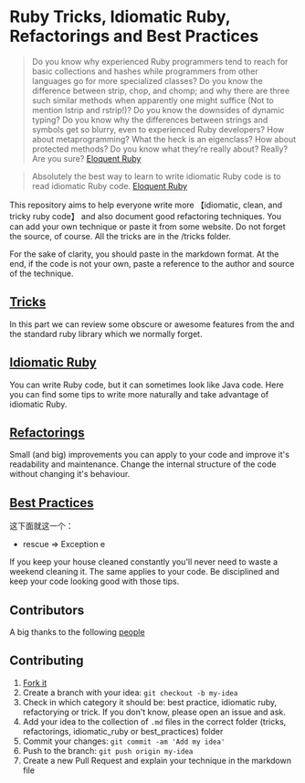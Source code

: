 # Ruby Tricks, Idiomatic Ruby, Refactorings and Best Practices

> Do you know why experienced Ruby programmers tend to reach for basic collections
> and hashes while programmers from other languages go for more specialized classes?
> Do you know the difference between strip, chop, and chomp; and why there are three
> such similar methods when apparently one might suffice (Not to mention lstrip and
> rstrip!)? Do you know the downsides of dynamic typing? Do you know why the differences
> between strings and symbols get so blurry, even to experienced Ruby developers?
> How about metaprogramming? What the heck is an eigenclass? How about
> protected methods? Do you know what they’re really about? Really? Are you sure?
[Eloquent Ruby](http://www.amazon.com/Eloquent-Ruby-Addison-Wesley-Professional/dp/0321584104)

> Absolutely the best way to learn to write idiomatic Ruby code is to read idiomatic Ruby code. [Eloquent Ruby](http://www.amazon.com/Eloquent-Ruby-Addison-Wesley-Professional/dp/0321584104)

This repository aims to help everyone write more 【idiomatic, clean, and tricky ruby code】 and also document good refactoring techniques. You can add your own technique or paste it from some website. Do not forget the source, of course. All the tricks are in the /tricks folder.

For the sake of clarity, you should paste in the markdown format. At the end, if the code is not your own, paste a reference to the author and source of the technique.

## [Tricks](tricks.md)

In this part we can review some obscure or awesome features from the and the standard ruby library which we normally forget.

## [Idiomatic Ruby](idiomatic_ruby.md)

You can write Ruby code, but it can sometimes look like Java code. Here you can find some tips to write more naturally and take advantage of idiomatic Ruby.

## [Refactorings](refactorings.md)

Small (and big) improvements you can apply to your code and improve it's readability and maintenance. Change the internal structure of the code without changing it's behaviour.

## [Best Practices](best_practices.md)

这下面就这一个：

-   rescue => Exception e

If you keep your house cleaned constantly you'll never need to waste a weekend cleaning it. The same applies to your code. Be disciplined and keep your code looking good with those tips.

## Contributors

A big thanks to the following [people](https://github.com/franzejr/best-ruby/graphs/contributors)

## Contributing

1. [Fork it](https://github.com/franzejr/best-ruby)
2. Create a branch with your idea: `git checkout -b my-idea`
3. Check in which category it should be: best practice, idiomatic ruby, refactorying or trick. If you don't know, please open an issue and ask.
4. Add your idea to the collection of `.md` files in the correct folder (tricks, refactorings, idiomatic_ruby or best_practices) folder
5. Commit your changes: `git commit -am 'Add my idea'`
6. Push to the branch: `git push origin my-idea`
7. Create a new Pull Request and explain your technique in the markdown file
